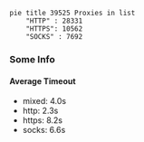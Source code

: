 
```mermaid
pie title 39525 Proxies in list
    "HTTP" : 28331
    "HTTPS": 10562
    "SOCKS" : 7692
```

### Some Info
#### Average Timeout

- mixed: 4.0s
- http: 2.3s
- https: 8.2s
- socks: 6.6s